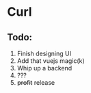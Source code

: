 # Curl

## Todo:

1. Finish designing UI
2. Add that vuejs magic(k)
3. Whip up a backend
4. ???
5. ~~profit~~ release